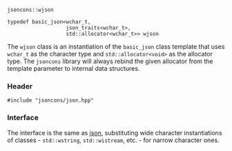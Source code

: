     jsoncons::wjson

    typedef basic_json<wchar_t,
                       json_traits<wchar_t>,
                       std::allocator<wchar_t>> wjson

The `wjson` class is an instantiation of the `basic_json` class template that uses `wchar_t` as the character type
and `std::allocator<void>` as the allocator type. The `jsoncons` library will always rebind the given allocator from the template parameter to internal data structures.

### Header

    #include "jsoncons/json.hpp"

### Interface

The interface is the same as [json](json), substituting wide character instantiations of classes - `std::wstring`, `std::wistream`, etc. - for narrow character ones.
